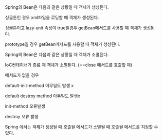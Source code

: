 Spring의 Bean은 다음과 같은 상황일 때 객체가 생성된다.

싱글톤인 경우 xml파일을 로딩할 때 객체가 생성된다.

싱글톤이고 lazy-unit 속성이 true일경우 getBean메서드를 사용할 때 객체가 생성된다.

prototype일 경우 getBean메서드를 사용할 때 객체가 생성된다.

 

Spring의 Bean은 다음과 같은 상황일 때 객체가 소멸된다.

IoC컨테이너가 종료 때 객체가 소멸된다. (==close 메서드를 호출할 때)

 

메서드가 없을 경우 

default-init-method 아무일도 발생 x

default destroy method 아무일도 발생x

init-method 오류발생

destroy 오류 발생

 

Spring 에서는 객체가 생성될 때 호출될 메서드가 소멸될 때 호출될 메서드를 지정할 수 있다. 